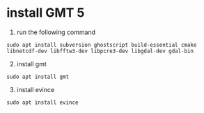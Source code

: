 # **install GMT 5**
1. run the following command
```
sudo apt install subversion ghostscript build-essential cmake libnetcdf-dev libfftw3-dev libpcre3-dev libgdal-dev gdal-bin
```
2. install gmt
```
sudo apt install gmt
```
3. install evince
```
sudo apt install evince
```


